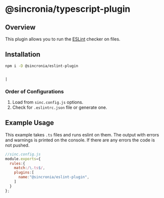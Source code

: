 # @sincronia/typescript-plugin

## Overview

This plugin allows you to run the [ESLint](https://eslint.org/) checker on files.

## Installation

```bash
npm i -D @sincronia/eslint-plugin
```
                                                                                                |

### Order of Configurations

1. Load from `sinc.config.js` options.
2. Check for `.eslintrc.json` file or generate one.

## Example Usage

This example takes `.ts` files and runs eslint on them. The output with errors and warnings
is printed on the console. If there are any errors the code is not pushed.

```javascript
//sinc.config.js
module.exports={
  rules:{
    match:/\.ts$/,
    plugins:[
      name:"@sincronia/eslint-plugin",
    ]
  }
};
```
